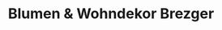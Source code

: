 ---
title: "Blumen & Wohndekor Brezger"
url: /hermaringen/blumen-und-wohndekor-brezger/
shop: Blumen
---